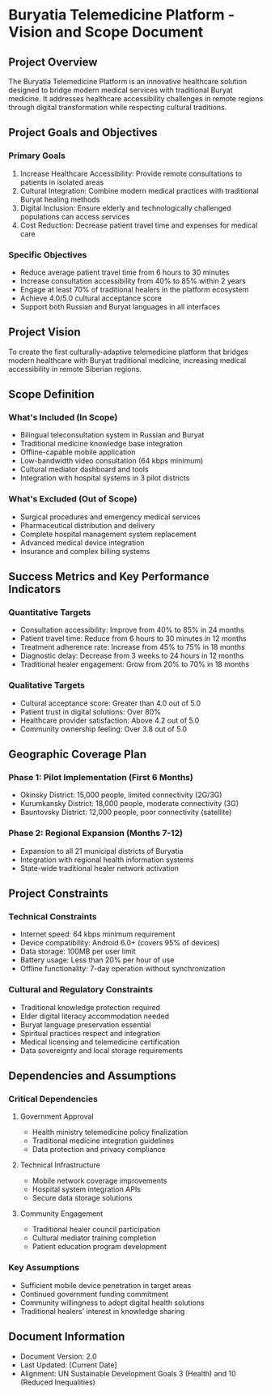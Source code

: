 # Buryatia Telemedicine Platform - Vision and Scope Document

## Project Overview
The Buryatia Telemedicine Platform is an innovative healthcare solution designed to bridge modern medical services with traditional Buryat medicine. It addresses healthcare accessibility challenges in remote regions through digital transformation while respecting cultural traditions.

## Project Goals and Objectives

### Primary Goals
1. Increase Healthcare Accessibility: Provide remote consultations to patients in isolated areas
2. Cultural Integration: Combine modern medical practices with traditional Buryat healing methods
3. Digital Inclusion: Ensure elderly and technologically challenged populations can access services
4. Cost Reduction: Decrease patient travel time and expenses for medical care

### Specific Objectives
- Reduce average patient travel time from 6 hours to 30 minutes
- Increase consultation accessibility from 40% to 85% within 2 years
- Engage at least 70% of traditional healers in the platform ecosystem
- Achieve 4.0/5.0 cultural acceptance score
- Support both Russian and Buryat languages in all interfaces

## Project Vision
To create the first culturally-adaptive telemedicine platform that bridges modern healthcare with Buryat traditional medicine, increasing medical accessibility in remote Siberian regions.

## Scope Definition

### What's Included (In Scope)
- Bilingual teleconsultation system in Russian and Buryat
- Traditional medicine knowledge base integration
- Offline-capable mobile application
- Low-bandwidth video consultation (64 kbps minimum)
- Cultural mediator dashboard and tools
- Integration with hospital systems in 3 pilot districts

### What's Excluded (Out of Scope)
- Surgical procedures and emergency medical services
- Pharmaceutical distribution and delivery
- Complete hospital management system replacement
- Advanced medical device integration
- Insurance and complex billing systems

## Success Metrics and Key Performance Indicators

### Quantitative Targets
- Consultation accessibility: Improve from 40% to 85% in 24 months
- Patient travel time: Reduce from 6 hours to 30 minutes in 12 months
- Treatment adherence rate: Increase from 45% to 75% in 18 months
- Diagnostic delay: Decrease from 3 weeks to 24 hours in 12 months
- Traditional healer engagement: Grow from 20% to 70% in 18 months

### Qualitative Targets
- Cultural acceptance score: Greater than 4.0 out of 5.0
- Patient trust in digital solutions: Over 80%
- Healthcare provider satisfaction: Above 4.2 out of 5.0
- Community ownership feeling: Over 3.8 out of 5.0

## Geographic Coverage Plan

### Phase 1: Pilot Implementation (First 6 Months)
- Okinsky District: 15,000 people, limited connectivity (2G/3G)
- Kurumkansky District: 18,000 people, moderate connectivity (3G)
- Bauntovsky District: 12,000 people, poor connectivity (satellite)

### Phase 2: Regional Expansion (Months 7-12)
- Expansion to all 21 municipal districts of Buryatia
- Integration with regional health information systems
- State-wide traditional healer network activation

## Project Constraints

### Technical Constraints
- Internet speed: 64 kbps minimum requirement
- Device compatibility: Android 6.0+ (covers 95% of devices)
- Data storage: 100MB per user limit
- Battery usage: Less than 20% per hour of use
- Offline functionality: 7-day operation without synchronization

### Cultural and Regulatory Constraints
- Traditional knowledge protection required
- Elder digital literacy accommodation needed
- Buryat language preservation essential
- Spiritual practices respect and integration
- Medical licensing and telemedicine certification
- Data sovereignty and local storage requirements

## Dependencies and Assumptions

### Critical Dependencies
1. Government Approval
   - Health ministry telemedicine policy finalization
   - Traditional medicine integration guidelines
   - Data protection and privacy compliance

2. Technical Infrastructure
   - Mobile network coverage improvements
   - Hospital system integration APIs
   - Secure data storage solutions

3. Community Engagement
   - Traditional healer council participation
   - Cultural mediator training completion
   - Patient education program development

### Key Assumptions
- Sufficient mobile device penetration in target areas
- Continued government funding commitment
- Community willingness to adopt digital health solutions
- Traditional healers' interest in knowledge sharing

## Document Information
- Document Version: 2.0
- Last Updated: [Current Date]
- Alignment: UN Sustainable Development Goals 3 (Health) and 10 (Reduced Inequalities)
